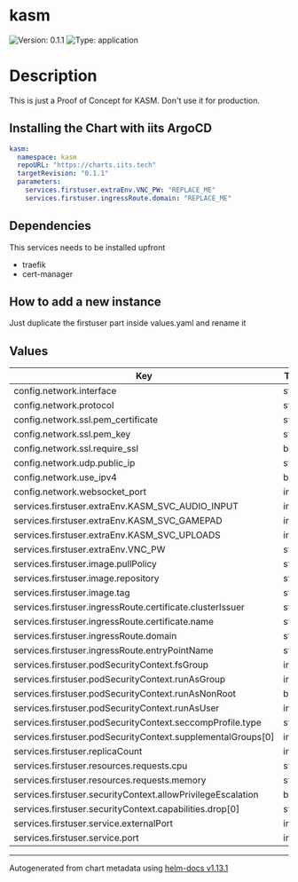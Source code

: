 # kasm

![Version: 0.1.1](https://img.shields.io/badge/Version-0.1.1-informational?style=flat-square) ![Type: application](https://img.shields.io/badge/Type-application-informational?style=flat-square)

# Description

This is just a Proof of Concept for KASM. Don't use it for production.

## Installing the Chart with iits ArgoCD
```yaml
kasm:
  namespace: kasm
  repoURL: "https://charts.iits.tech"
  targetRevision: "0.1.1"
  parameters:
    services.firstuser.extraEnv.VNC_PW: "REPLACE_ME"
    services.firstuser.ingressRoute.domain: "REPLACE_ME"
```

## Dependencies

This services needs to be installed upfront

- traefik
- cert-manager

## How to add a new instance

Just duplicate the firstuser part inside values.yaml and rename it

## Values

| Key | Type | Default | Description |
|-----|------|---------|-------------|
| config.network.interface | string | `"0.0.0.0"` |  |
| config.network.protocol | string | `"http"` |  |
| config.network.ssl.pem_certificate | string | `"/opt/kasm/current/certs/tls.crt"` |  |
| config.network.ssl.pem_key | string | `"/opt/kasm/current/certs/tls.key"` |  |
| config.network.ssl.require_ssl | bool | `true` |  |
| config.network.udp.public_ip | string | `"auto"` |  |
| config.network.use_ipv4 | bool | `true` |  |
| config.network.websocket_port | int | `6091` |  |
| services.firstuser.extraEnv.KASM_SVC_AUDIO_INPUT | int | `0` |  |
| services.firstuser.extraEnv.KASM_SVC_GAMEPAD | int | `0` |  |
| services.firstuser.extraEnv.KASM_SVC_UPLOADS | int | `0` |  |
| services.firstuser.extraEnv.VNC_PW | string | `nil` | Required |
| services.firstuser.image.pullPolicy | string | `"IfNotPresent"` |  |
| services.firstuser.image.repository | string | `"kasmweb/ubuntu-focal-desktop"` |  |
| services.firstuser.image.tag | string | `"1.13.0"` |  |
| services.firstuser.ingressRoute.certificate.clusterIssuer | string | `"letsencrypt"` |  |
| services.firstuser.ingressRoute.certificate.name | string | `nil` |  |
| services.firstuser.ingressRoute.domain | string | `nil` | Required |
| services.firstuser.ingressRoute.entryPointName | string | `"websecure"` |  |
| services.firstuser.podSecurityContext.fsGroup | int | `2000` |  |
| services.firstuser.podSecurityContext.runAsGroup | int | `1000` |  |
| services.firstuser.podSecurityContext.runAsNonRoot | bool | `true` |  |
| services.firstuser.podSecurityContext.runAsUser | int | `1000` |  |
| services.firstuser.podSecurityContext.seccompProfile.type | string | `"RuntimeDefault"` |  |
| services.firstuser.podSecurityContext.supplementalGroups[0] | int | `9001` |  |
| services.firstuser.replicaCount | int | `1` |  |
| services.firstuser.resources.requests.cpu | string | `"400m"` |  |
| services.firstuser.resources.requests.memory | string | `"1024Mi"` |  |
| services.firstuser.securityContext.allowPrivilegeEscalation | bool | `false` |  |
| services.firstuser.securityContext.capabilities.drop[0] | string | `"ALL"` |  |
| services.firstuser.service.externalPort | int | `6901` |  |
| services.firstuser.service.port | int | `6901` |  |

----------------------------------------------
Autogenerated from chart metadata using [helm-docs v1.13.1](https://github.com/norwoodj/helm-docs/releases/v1.13.1)
